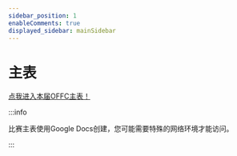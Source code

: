 ```yaml
---
sidebar_position: 1
enableComments: true
displayed_sidebar: mainSidebar
---
```


# 主表

[点我进入本届OFFC主表！](https://docs.google.com/spreadsheets/d/14ZFqYajLDRjr863hDo5n5xvGQMoDZPmNwJycgQXr3YQ/edit?gid=0#gid=0)

:::info

比赛主表使用Google Docs创建，您可能需要特殊的网络环境才能访问。

:::
